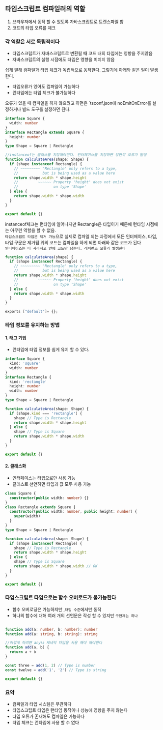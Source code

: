 ## 타입스크립트 컴파일러의 역할
1. 브라우저에서 동작 할 수 있도록 자바스크립트로 트랜스파일 함
2. 코드의 타입 오류를 체크


### 각 역할은 서로 독립적이다
- 타입스크립트가 자바스크립트로 변환될 때 코드 내의 타입에는 영향을 주지않음
- 자바스크립트의 실행 시점에도 타입은 영향을 미치지 않음

쉽게 말해 컴파일과 타입 체크가 독립적으로 동작한다.
그렇기에 아래와 같은 일이 발생한다.
- 타입오류가 있어도 컴파일이 가능하다
- 런타임에는 타입 체크가 불가능하다

오류가 있을 때 컴파일을 하지 않으려고 하면은 `tsconf.json에 noEmitOnError를 설정하거나 빌드 도구를 설정하면 된다.

```ts
interface Square {
  width: number
}
interface Rectangle extends Square {
  height: number
}
type Shape = Square | Rectangle

//instanceof는 클래스를 지칭해야한다. 인터페이스를 지칭하면 당연히 오류가 발생
function calculateArea(shape: Shape) {
  if (shape instanceof Rectangle) {
    // ~~~~~~~~~ 'Rectangle' only refers to a type,
    //           but is being used as a value here
    return shape.width * shape.height
    //         ~~~~~~ Property 'height' does not exist
    //                on type 'Shape'
  } else {
    return shape.width * shape.width
  }
}

export default {}
```
instanceof체크는 런타임에 일어나지만 Rectangle은 타입이기 때문에 런타임 시점에는 아무런 역할을 할 수 없음.<br/>
`타입스크립트 타입은 제거 가능`으로 실제로 컴파일 되는 과정에서 모든 인터페이스, 타입, 타입 구문은 제거됨
위의 코드는 컴파일을 하게 되면 아래와 같은 코드가 된다<br/>
`인터페이스는 다 사라지고 안에 코드만 남는다. 레퍼런스 오류가 발생한다`
```js
function calculateArea(shape) {
  if (shape instanceof Rectangle) {
    // ~~~~~~~~~ 'Rectangle' only refers to a type,
    //           but is being used as a value here
    return shape.width * shape.height
    //         ~~~~~~ Property 'height' does not exist
    //                on type 'Shape'
  } else {
    return shape.width * shape.width
  }
}

exports ["default"]= {};
```

### 타입 정보를 유지하는 방법

#### 1. 태그 기법
- 런타임에 타입 정보를 쉽게 유지 할 수 있다.
```ts
interface Square {
  kind: 'square'
  width: number
}
interface Rectangle {
  kind: 'rectangle'
  height: number
  width: number
}
type Shape = Square | Rectangle

function calculateArea(shape: Shape) {
  if (shape.kind === 'rectangle') {
    shape // Type is Rectangle
    return shape.width * shape.height
  } else {
    shape // Type is Square
    return shape.width * shape.width
  }
}

export default {}
```

#### 2. 클래스화
- 인터페이스는 타입으로만 사용 가능
- 클래스로 선언하면 타입과 값 모두 사용 가능
```ts
class Square {
  constructor(public width: number) {}
}
class Rectangle extends Square {
  constructor(public width: number, public height: number) {
    super(width)
  }
}
type Shape = Square | Rectangle

function calculateArea(shape: Shape) {
  if (shape instanceof Rectangle) {
    shape // Type is Rectangle
    return shape.width * shape.height
  } else {
    shape // Type is Square
    return shape.width * shape.width // OK
  }
}

export default {}
```



### 타입스크립트 타입으로는 함수 오버로드가 불가능한다
- 함수 오버로딩은 가능하지만 ,`타입 수준`에서만 동작
- 하나의 함수에 대해 여러 개의 선언문은 작성 할 수 있지만 `구현체는 하나`

```ts
  
function add(a: number, b: number): number
function add(a: string, b: string): string

//이렇게 하려면 any나 제네릭 타입을 사용 해야 해야한다
function add(a, b) {
  return a + b
}

const three = add(1, 2) // Type is number
const twelve = add('1', '2') // Type is string

export default {}
```


### 요약
- 컴파일과 타입 시스템은 무관하다
- 타입스크립트 타입은 런타임 동작이나 성능에 영향을 주지 않는다
- 타입 오류가 존재해도 컴파일은 가능하다
- 타입 체크는 런타입에 사용 할 수 없다
